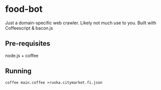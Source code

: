 food-bot
========

Just a domain-specific web crawler. Likely not much use to you. Built with Coffeescript & bacon.js

Pre-requisites
--------------
 
node.js + coffee
 
Running
-------
 
    coffee main.coffee >ruoka.citymarket.fi.json
